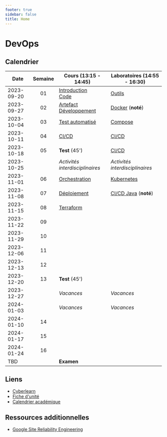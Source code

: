 ```yaml
---
footer: true
sidebar: false
title: Home
---
```


# DevOps

## Calendrier

| Date       | Semaine | Cours (13:15 - 14:45)                                            | Laboratoires (14:55 - 16:30)              |
| ---------- | :-----: | ---------------------------------------------------------------- | ----------------------------------------- |
| 2023-09-20 |   01    | [Introduction](./lessons/introduction)<br>[Code](./lessons/code) | [Outils](./labs/tools)                    |
| 2023-09-27 |   02    | [Artefact](./lessons/artefact)<br>[Développement](./lessons/dev) | [Docker](./labs/docker) (**noté**)        |
| 2023-10-04 |   03    | [Test automatisé](./lessons/test)                                | [Compose](./labs/compose)                 |
| 2023-10-11 |   04    | [CI/CD](./lessons/cicd)                                          | [CI/CD](./labs/cicd)                      |
| 2023-10-18 |   05    | **Test** (45')                                                   | [CI/CD](./labs/cicd)                      |
| 2023-10-25 |         | _Activités interdisciplinaires_                                  | _Activités interdisciplinaires_           |
| 2023-11-01 |   06    | [Orchestration](./lessons/orchestration)                         | [Kubernetes](./labs/kubernetes)           |
| 2023-11-08 |   07    | [Déploiement](./lessons/deploy)                                  | [CI/CD Java](./labs/cicd-java) (**noté**) |
| 2023-11-15 |   08    | [Terraform](./lessons/terraform)                                 |                                           |
| 2023-11-22 |   09    |                                                                  |                                           |
| 2023-11-29 |   10    |                                                                  |                                           |
| 2023-12-06 |   11    |                                                                  |                                           |
| 2023-12-13 |   12    |                                                                  |                                           |
| 2023-12-20 |   13    | **Test** (45')                                                   |                                           |
| 2023-12-27 |         | _Vacances_                                                       | _Vacances_                                |
| 2024-01-03 |         | _Vacances_                                                       | _Vacances_                                |
| 2024-01-10 |   14    |                                                                  |                                           |
| 2024-01-17 |   15    |                                                                  |                                           |
| 2024-01-24 |   16    |                                                                  |                                           |
| TBD        |         | **Examen**                                                       |                                           |

## Liens

- [Cyberlearn](https://cyberlearn.hes-so.ch/course/view.php?id=9480)
- [Fiche d'unité](https://gaps.heig-vd.ch/public/fiches/uv/uv.php?id=7181&plan=792)
- [Calendrier académique](https://heig-vd.ch/formation/bachelor/calendrier-academique/)

## Ressources additionnelles

- [Google Site Reliability Engineering](https://sre.google/)

<script setup>
import { onMounted, nextTick } from 'vue'

const date = new Date()
const day = date.getDay()
const currentDate = new Date(date.setDate(date.getDate() - day + (day === 0 ? -4 : 3)))
const dateText = currentDate.toISOString().split('T')[0]
const weekend = day === 0 || day === 6

onMounted(() => {
    Array.from(document.querySelectorAll("td"))
        .filter(a => a.textContent === dateText)
        .forEach(element => {
            const parent = element.parentElement
            parent.classList.add("current", weekend ? "weekend" : "week")
            nextTick(() => parent.scrollIntoView({ behavior: 'smooth' }))
        })
})
</script>
